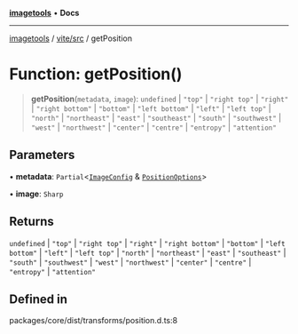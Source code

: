 [**imagetools**](../../../README.md) • **Docs**

***

[imagetools](../../../modules.md) / [vite/src](../README.md) / getPosition

# Function: getPosition()

> **getPosition**(`metadata`, `image`): `undefined` \| `"top"` \| `"right top"` \| `"right"` \| `"right bottom"` \| `"bottom"` \| `"left bottom"` \| `"left"` \| `"left top"` \| `"north"` \| `"northeast"` \| `"east"` \| `"southeast"` \| `"south"` \| `"southwest"` \| `"west"` \| `"northwest"` \| `"center"` \| `"centre"` \| `"entropy"` \| `"attention"`

## Parameters

• **metadata**: `Partial`\<[`ImageConfig`](../type-aliases/ImageConfig.md) & [`PositionOptions`](../interfaces/PositionOptions.md)\>

• **image**: `Sharp`

## Returns

`undefined` \| `"top"` \| `"right top"` \| `"right"` \| `"right bottom"` \| `"bottom"` \| `"left bottom"` \| `"left"` \| `"left top"` \| `"north"` \| `"northeast"` \| `"east"` \| `"southeast"` \| `"south"` \| `"southwest"` \| `"west"` \| `"northwest"` \| `"center"` \| `"centre"` \| `"entropy"` \| `"attention"`

## Defined in

packages/core/dist/transforms/position.d.ts:8
